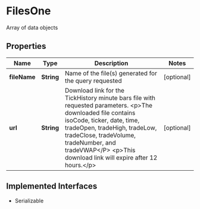 

# FilesOne

Array of data objects

## Properties

Name | Type | Description | Notes
------------ | ------------- | ------------- | -------------
**fileName** | **String** | Name of the file(s) generated for the query requested |  [optional]
**url** | **String** | Download link for the TickHistory minute bars file with requested parameters.    &lt;p&gt;The downloaded file contains isoCode, ticker, date, time, tradeOpen, tradeHigh, tradeLow, tradeClose, tradeVolume, tradeNumber, and tradeVWAP&lt;/P&gt;    &lt;p&gt;This download link will expire after 12 hours.&lt;/p&gt;  |  [optional]


## Implemented Interfaces

* Serializable


